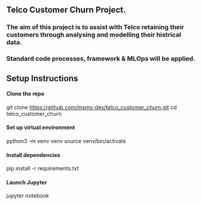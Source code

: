 ## Telco Customer Churn Project.

### The aim of this project is to assist with Telco retaining their customers through analysing and modelling their histrical data.

### Standard code processes, framework & MLOps will be applied.




## Setup Instructions

#### Clone the repo
git clone https://github.com/msms-dev/telco_customer_churn.git
cd telco_customer_churn

#### Set up virtual environment
python3 -m venv venv
source venv/bin/activate

#### Install dependencies
pip install -r requirements.txt

#### Launch Jupyter
jupyter notebook